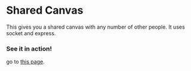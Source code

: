 # Shared Canvas

This gives you a shared canvas with any number of other people. It uses socket and express.


### See it in action!

go to [this page](https://arcane-tor-69941.herokuapp.com/).